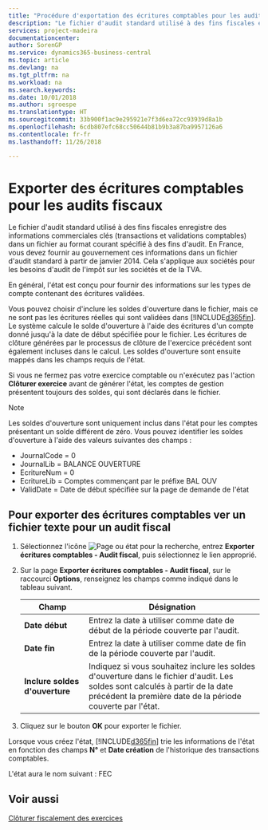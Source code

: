 ```yaml
---
title: "Procédure d'exportation des écritures comptables pour les audits fiscaux"
description: "Le fichier d'audit standard utilisé à des fins fiscales enregistre des informations commerciales clés (transactions et validations comptables) dans un fichier au format courant spécifié à des fins d'audit. En France, vous devez fournir au gouvernement ces informations dans un fichier d'audit standard à partir de janvier 2014. Cela s'applique aux sociétés pour les besoins d'audit de l'impôt sur les sociétés et de la TVA."
services: project-madeira
documentationcenter: 
author: SorenGP
ms.service: dynamics365-business-central
ms.topic: article
ms.devlang: na
ms.tgt_pltfrm: na
ms.workload: na
ms.search.keywords: 
ms.date: 10/01/2018
ms.author: sgroespe
ms.translationtype: HT
ms.sourcegitcommit: 33b900f1ac9e295921e7f3d6ea72cc93939d8a1b
ms.openlocfilehash: 6cdb807efc68cc50644b81b9b3a87ba9957126a6
ms.contentlocale: fr-fr
ms.lasthandoff: 11/26/2018

---
```

# <a name="export-general-ledger-entries-for-tax-audits"></a>Exporter des écritures comptables pour les audits fiscaux
Le fichier d'audit standard utilisé à des fins fiscales enregistre des informations commerciales clés (transactions et validations comptables) dans un fichier au format courant spécifié à des fins d'audit. En France, vous devez fournir au gouvernement ces informations dans un fichier d'audit standard à partir de janvier 2014. Cela s'applique aux sociétés pour les besoins d'audit de l'impôt sur les sociétés et de la TVA.  

En général, l'état est conçu pour fournir des informations sur les types de compte contenant des écritures validées.  

Vous pouvez choisir d'inclure les soldes d'ouverture dans le fichier, mais ce ne sont pas les écritures réelles qui sont validées dans [!INCLUDE[d365fin](../../includes/d365fin_md.md)]. Le système calcule le solde d'ouverture à l'aide des écritures d'un compte donné jusqu'à la date de début spécifiée pour le fichier. Les écritures de clôture générées par le processus de clôture de l'exercice précédent sont également incluses dans le calcul. Les soldes d'ouverture sont ensuite mappés dans les champs requis de l'état.  

Si vous ne fermez pas votre exercice comptable ou n'exécutez pas l'action **Clôturer exercice** avant de générer l'état, les comptes de gestion présentent toujours des soldes, qui sont déclarés dans le fichier.  

> [!NOTE]  
>  Les soldes d'ouverture sont uniquement inclus dans l'état pour les comptes présentant un solde différent de zéro. Vous pouvez identifier les soldes d'ouverture à l'aide des valeurs suivantes des champs :  
>   
>  -   JournalCode = 0  
> -   JournalLib = BALANCE OUVERTURE  
> -   EcritureNum = 0  
> -   EcritureLib = Comptes commençant par le préfixe BAL OUV  
> -   ValidDate = Date de début spécifiée sur la page de demande de l'état  

## <a name="to-export-general-ledger-entries-to-a-text-file-for-a-tax-audit"></a>Pour exporter des écritures comptables ver un fichier texte pour un audit fiscal  

1.  Sélectionnez l'icône ![Page ou état pour la recherche](../../media/ui-search/search_small.png "Page ou état pour la recherche"), entrez **Exporter écritures comptables - Audit fiscal**, puis sélectionnez le lien approprié.  
2.  Sur la page **Exporter écritures comptables - Audit fiscal**, sur le raccourci **Options**, renseignez les champs comme indiqué dans le tableau suivant.  

    |Champ|Désignation|  
    |---------------------------------|---------------------------------------|  
    |**Date début**|Entrez la date à utiliser comme date de début de la période couverte par l'audit.|  
    |**Date fin**|Entrez la date à utiliser comme date de fin de la période couverte par l'audit.|  
    |**Inclure soldes d'ouverture**|Indiquez si vous souhaitez inclure les soldes d'ouverture dans le fichier d'audit. Les soldes sont calculés à partir de la date précédent la première date de la période couverte par l'état.|  

3.  Cliquez sur le bouton **OK** pour exporter le fichier.  

Lorsque vous créez l'état, [!INCLUDE[d365fin](../../includes/d365fin_md.md)] trie les informations de l'état en fonction des champs **N°** et **Date création** de l'historique des transactions comptables.  

L'état aura le nom suivant : <taxpayername>FEC<YYYYMMDD>  

## <a name="see-also"></a>Voir aussi  
 [Clôturer fiscalement des exercices](how-to-close-years.md)

